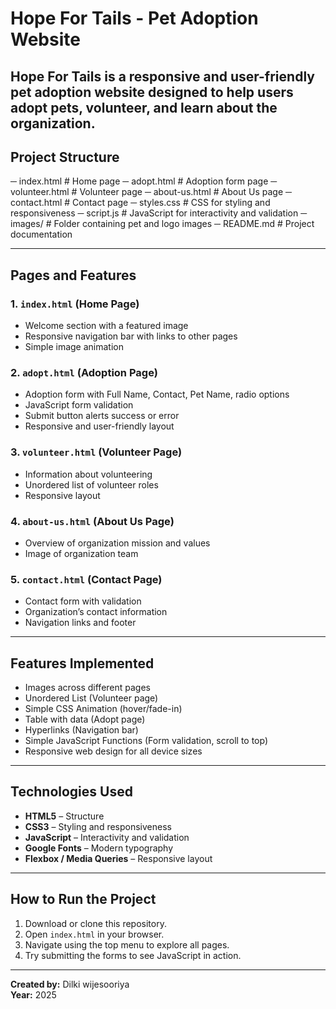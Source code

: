 # Hope For Tails - Pet Adoption Website

**Hope For Tails** is a responsive and user-friendly pet adoption website designed to help users adopt pets, volunteer, and learn about the organization.
---
##  Project Structure

─ index.html # Home page
─ adopt.html # Adoption form page
─ volunteer.html # Volunteer page
─ about-us.html # About Us page
─ contact.html # Contact page
─ styles.css # CSS for styling and responsiveness
─ script.js # JavaScript for interactivity and validation
─ images/ # Folder containing pet and logo images
─ README.md # Project documentation

---

## Pages and Features

### 1. `index.html` (Home Page)
- Welcome section with a featured image
- Responsive navigation bar with links to other pages
- Simple image animation

### 2. `adopt.html` (Adoption Page)
- Adoption form with Full Name, Contact, Pet Name, radio options
- JavaScript form validation
- Submit button alerts success or error
- Responsive and user-friendly layout

### 3. `volunteer.html` (Volunteer Page)
- Information about volunteering
- Unordered list of volunteer roles
- Responsive layout

### 4. `about-us.html` (About Us Page)
- Overview of organization mission and values
- Image of organization team

### 5. `contact.html` (Contact Page)
- Contact form with validation
- Organization’s contact information
- Navigation links and footer
---

## Features Implemented

- Images across different pages
- Unordered List (Volunteer page)
- Simple CSS Animation (hover/fade-in)
- Table with data (Adopt page)
- Hyperlinks (Navigation bar)
- Simple JavaScript Functions (Form validation, scroll to top)
- Responsive web design for all device sizes
---

## Technologies Used

- **HTML5** – Structure
- **CSS3** – Styling and responsiveness
- **JavaScript** – Interactivity and validation
- **Google Fonts** – Modern typography
- **Flexbox / Media Queries** – Responsive layout
---

##  How to Run the Project

1. Download or clone this repository.
2. Open `index.html` in your browser.
3. Navigate using the top menu to explore all pages.
4. Try submitting the forms to see JavaScript in action.
---

**Created by:** Dilki wijesooriya  
**Year:** 2025  



